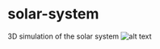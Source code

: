 # solar-system
3D simulation of the solar system
![alt text](https://github.com/matthewsgordon/solar-system/blob/main/java_FAKxYEtj1e.gif)
